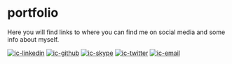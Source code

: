 # portfolio

Here you will find links to where you can find me on social media and some info about myself.

[![ic-linkedin]](https://br.linkedin.com/in/felipevasconcelos)
[![ic-github]](https://github.com/favasconcelos)
[![ic-skype]](skype:vasconcelos90.felipe)
[![ic-twitter]](https://www.twitter.com/favasconcelos)
[![ic-email]](mailto:felipe.vasconcelos@live.com)

[ic-email]: https://cdn0.iconfinder.com/data/icons/social-15/200/mail-icon-24.png
[ic-github]: https://cdn3.iconfinder.com/data/icons/free-social-icons/67/github_circle_color-24.png
[ic-skype]: https://cdn3.iconfinder.com/data/icons/free-social-icons/67/skype_circle_color-24.png
[ic-linkedin]: https://cdn3.iconfinder.com/data/icons/free-social-icons/67/linkedin_circle_color-24.png
[ic-twitter]: https://cdn3.iconfinder.com/data/icons/free-social-icons/67/twitter_circle_color-24.png
